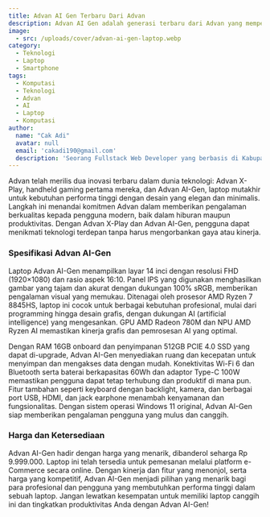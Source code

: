 ```yaml
---
title: Advan AI Gen Terbaru Dari Advan
description: Advan AI Gen adalah generasi terbaru dari Advan yang memperkenalkan teknologi kecerdasan buatan terbaru untuk meningkatkan pengalaman pengguna dalam berbagai aspek teknologi, dari performa hingga keamanan. Dibangun dengan inovasi terkini, Advan AI Gen menjanjikan penggunaan yang lebih cerdas dan efisien dalam perangkat Advan terbaru.
image:
  - src: /uploads/cover/advan-ai-gen-laptop.webp
category:
  - Teknologi
  - Laptop
  - Smartphone
tags:
  - Komputasi
  - Teknologi
  - Advan
  - AI
  - Laptop
  - Komputasi
author:
  name: "Cak Adi"
  avatar: null
  email: 'cakadi190@gmail.com'
  description: 'Seorang Fullstack Web Developer yang berbasis di Kabupaten Ngawi yang suka sekali dengan desain dan juga hal yang berbau teknologi.'
---
```


Advan telah merilis dua inovasi terbaru dalam dunia teknologi: Advan X-Play, handheld gaming pertama mereka, dan Advan AI-Gen, laptop mutakhir untuk kebutuhan performa tinggi dengan desain yang elegan dan minimalis. Langkah ini menandai komitmen Advan dalam memberikan pengalaman berkualitas kepada pengguna modern, baik dalam hiburan maupun produktivitas. Dengan Advan X-Play dan Advan AI-Gen, pengguna dapat menikmati teknologi terdepan tanpa harus mengorbankan gaya atau kinerja.

### Spesifikasi Advan AI-Gen

Laptop Advan AI-Gen menampilkan layar 14 inci dengan resolusi FHD (1920×1080) dan rasio aspek 16:10. Panel IPS yang digunakan menghasilkan gambar yang tajam dan akurat dengan dukungan 100% sRGB, memberikan pengalaman visual yang memukau. Ditenagai oleh prosesor AMD Ryzen 7 8845HS, laptop ini cocok untuk berbagai kebutuhan profesional, mulai dari programming hingga desain grafis, dengan dukungan AI (artificial intelligence) yang mengesankan. GPU AMD Radeon 780M dan NPU AMD Ryzen AI memastikan kinerja grafis dan pemrosesan AI yang optimal.

Dengan RAM 16GB onboard dan penyimpanan 512GB PCIE 4.0 SSD yang dapat di-upgrade, Advan AI-Gen menyediakan ruang dan kecepatan untuk menyimpan dan mengakses data dengan mudah. Konektivitas Wi-Fi 6 dan Bluetooth serta baterai berkapasitas 60Wh dan adaptor Type-C 100W memastikan pengguna dapat tetap terhubung dan produktif di mana pun. Fitur tambahan seperti keyboard dengan backlight, kamera, dan berbagai port USB, HDMI, dan jack earphone menambah kenyamanan dan fungsionalitas. Dengan sistem operasi Windows 11 original, Advan AI-Gen siap memberikan pengalaman pengguna yang mulus dan canggih.

### Harga dan Ketersediaan

Advan AI-Gen hadir dengan harga yang menarik, dibanderol seharga Rp 9.999.000. Laptop ini telah tersedia untuk pemesanan melalui platform e-Commerce secara online. Dengan kinerja dan fitur yang menonjol, serta harga yang kompetitif, Advan AI-Gen menjadi pilihan yang menarik bagi para profesional dan pengguna yang membutuhkan performa tinggi dalam sebuah laptop. Jangan lewatkan kesempatan untuk memiliki laptop canggih ini dan tingkatkan produktivitas Anda dengan Advan AI-Gen!
